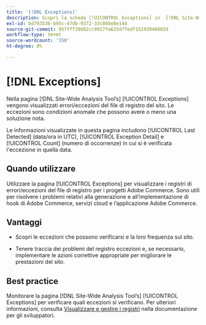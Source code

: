 ```yaml
---
title: '[!DNL Exceptions]'
description: Scopri la scheda [!UICONTROL Exceptions] in  [!DNL Site-Wide Analysis Tool], quando utilizzarla, i suoi vantaggi e le best practice.
exl-id: bd793536-b95c-47db-9372-33c00be8e144
source-git-commit: 95ffff39d82cc9027fa633dffedf15193040802d
workflow-type: tm+mt
source-wordcount: '150'
ht-degree: 0%

---
```


# [!DNL Exceptions]

Nella pagina [!DNL Site-Wide Analysis Tool’s] [!UICONTROL Exceptions] vengono visualizzati errori/eccezioni del file di registro del sito. Le eccezioni sono condizioni anomale che possono avere o meno una soluzione nota.

Le informazioni visualizzate in questa pagina includono [!UICONTROL Last Detected] (data/ora in UTC), [!UICONTROL Exception Detail] e [!UICONTROL Count] (numero di occorrenze) in cui si è verificata l&#39;eccezione in quella data.

## Quando utilizzare

Utilizzare la pagina [!UICONTROL Exceptions] per visualizzare i registri di errori/eccezioni del file di registro per i progetti Adobe Commerce. Sono utili per risolvere i problemi relativi alla generazione e all’implementazione di hook di Adobe Commerce, servizi cloud e l’applicazione Adobe Commerce.

## Vantaggi

* Scopri le eccezioni che possono verificarsi e la loro frequenza sul sito.

* Tenere traccia dei problemi del registro eccezioni e, se necessario, implementare le azioni correttive appropriate per migliorare le prestazioni del sito.

## Best practice

Monitorare la pagina [!DNL Site-Wide Analysis Tool’s] [!UICONTROL Exceptions] per verificare quali eccezioni si verificano. Per ulteriori informazioni, consulta [Visualizzare e gestire i registri](https://devdocs.magento.com/cloud/project/log-locations.html) nella documentazione per gli sviluppatori.

